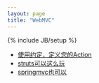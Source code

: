 ```yaml
---
layout: page
title: "WebMVC"
---
```

{% include JB/setup %}

* [使用约定，定义您的Action](/webmvc/core.html)
* [struts可以这么玩](/webmvc/struts2.html)
* [springmvc也可以](/webmvc/springmvc.html)
